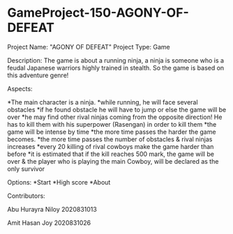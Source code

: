 # GameProject-150-AGONY-OF-DEFEAT
Project Name: "AGONY OF DEFEAT"
Project Type: Game

Description: The game is about a running ninja, a ninja is someone who is a feudal Japanese warriors highly trained in stealth. So the game is based on this adventure genre!

Aspects:
 
*The main character is a ninja.
*while running, he will face several obstacles
*if he found obstacle he will have to jump or else the game will be over
*he may find other rival ninjas coming from the opposite direction! He has to kill them with his superpower (Rasengan) in order to kill them
*the game will be intense by time
*the more time passes the harder the game becomes.
*the more time passes the number of obstacles & rival ninjas increases
*every 20 killing of rival cowboys make the game harder than before
*it is estimated that if the kill reaches 500 mark, the game will be over & the player who is playing the main Cowboy, will be declared as the only survivor

Options:
*Start
*High score
*About

Contributors:

Abu Hurayra Niloy
2020831013

Amit Hasan Joy
2020831026
